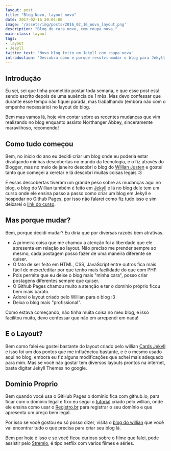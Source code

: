 ```yaml
---
layout: post
title: "Blog Novo, layout novo"
date: 2017-02-16 20:04:00
image: '/assets/img/posts/2016_02_16_novo_layout.png'
description: "Blog de cara novo, com roupa nova."
main-class: layout
tags:
- layout
- Jekyll
twitter_text: 'Novo blog feito em Jekyll com roupa nova'
introduction: 'Descubra como e porque resolvi mudar o blog para Jekyll'
---
```


## Introdução

Eu sei, sei que tinha prometido postar toda semana, e que esse post está sendo
escrito depois de uma ausência de 1 mês. Mas devo confessar que durante esse
tempo não fiquei parada, mas trabalhando (embora não com o empenho necessário) no
layout do blog.

Bem mas vamos lá, hoje vim contar sobre as recentes mudanças que vim realizando no blog
enquanto assisto Northanger Abbey, sinceramente maravilhoso, recomendo!

## Como tudo começou

Bem, no inicio do ano eu decidi criar um blog onde eu poderia estar divulgando
minhas descobertas no mundo da tecnologia, e o fiz através do Blogger, mas no meio
de janeiro descobri o blog do <a href="https://willianjusten.com.br/">Willian Justen</a>
 e gostei tanto que começei a xeretar e lá descobri muitas coisas legais :3

E essas descobertas tiveram um grande peso sobre as mudanças aqui no blog, o blog
do Willian também é feito em <a href="https://jekyllrb.com/">Jekyll</a> e lá
no blog dele tem um curso onde ele ensina passo a passo como criar um blog em Jekyll e hospedar no
Github Pages, por isso não falarei como fiz tudo isso e sim deixarei o <a href="http://willianjusten.teachable.com/p/criando-sites-estaticos-com-jekyll">link do curso</a>.

## Mas porque mudar?

Bem, porque decidi mudar? Eu diria que por diversas razoẽs bem atrativas.
- A primeira coisa que me chamou a atenção foi a liberdade que ele apresenta em relação ao layout. Não preciso me
prender sempre ao mesmo, cada postagem posso fazer de uma maneira diferente se quiser.
- O fato de ser feito em HTML, CSS, JavaScript entre outros fica mais fácil de mexer/editar
por que tenho mais facilidade do que com PHP.
- Pois permite que eu deixe o blog mais "minha cara", posso criar postagens diferentes
sempre que quiser.
- O Github Pages chamou muito a atenção e ter o domínio próprio ficou bem mais barato.
- Adorei  o layout criado pelo Willian para o blog :3
- Deixa o blog mais "profissional".

Como estava começando, não tinha muita coisa no meu blog, e  isso facilitou muito,
devo confessar que não em arrependi em nada!

## E o Layout?

Bem como falei eu gostei bastante do layout criado pelo willian
<a href="https://github.com/willianjusten/cards-jekyll-template">Cards Jekyll</a>
 e isso foi um dos pontos que me influênciou bastante, e é o mesmo usado aqui
 no blog, embora eu fiz alguns modificações que achei mais adequado para mim.
 Mas se você não gostar tem diversos layouts prontos na internet, basta digitar
 Jekyll Themes no google.

## Domínio Proprio

Bem quando você usa o GitHub Pages o dominio fica  com github.io,
para ficar com o dominio legal e fixo eu segui o
<a href="https://willianjusten.com.br/dominio-proprio-no-github-pages/">tutorial</a>
criado pelo willian, onde ele ensina como usar o <a href="https://registro.br/">Registro.br</a>
para registrar o seu domínio e que apresenta um preço bem legal.

Por isso se você gostou eu só posso dizer, visita o <a href="https://willianjusten.com.br/">blog do willian</a>
que você vai encontrar tudo o que precisa para criar seu blog lá.

Bem por hoje é isso e se você ficou curioso sobre o filme que falei, pode assistir pelo
<a href="http://www.strem.io/">Stremio</a>, é tipo netflix com varios filmes e séries.
